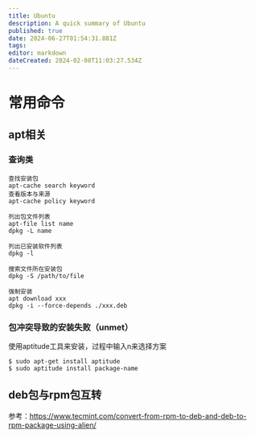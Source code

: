 ```yaml
---
title: Ubuntu
description: A quick summary of Ubuntu
published: true
date: 2024-06-27T01:54:31.881Z
tags: 
editor: markdown
dateCreated: 2024-02-08T11:03:27.534Z
---
```


常用命令
===
apt相关
---
### 查询类
```
查找安装包
apt-cache search keyword
查看版本与来源
apt-cache policy keyword

列出包文件列表
apt-file list name
dpkg -L name

列出已安装软件列表
dpkg -l

搜索文件所在安装包
dpkg -S /path/to/file

强制安装
apt download xxx
dpkg -i --force-depends ./xxx.deb
```

### 包冲突导致的安装失败（unmet）
使用aptitude工具来安装，过程中输入n来选择方案
```
$ sudo apt-get install aptitude
$ sudo aptitude install package-name
```
deb包与rpm包互转
---
参考：https://www.tecmint.com/convert-from-rpm-to-deb-and-deb-to-rpm-package-using-alien/